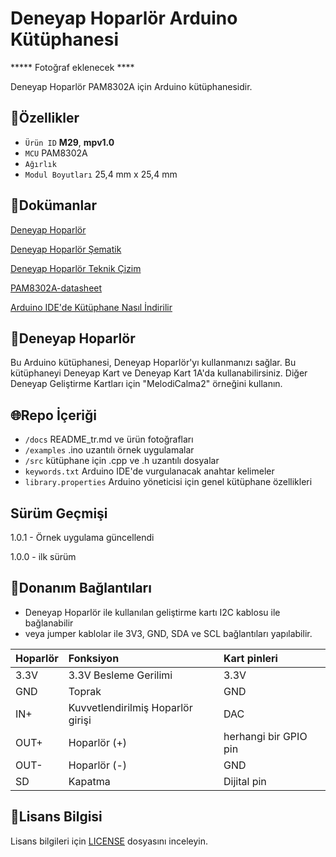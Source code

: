 # Deneyap Hoparlör Arduino Kütüphanesi

***** Fotoğraf eklenecek ****

Deneyap Hoparlör PAM8302A için Arduino kütüphanesidir.

## :mag_right:Özellikler 
- `Ürün ID` **M29**, **mpv1.0**
- `MCU` PAM8302A
- `Ağırlık`
- `Modul Boyutları` 25,4 mm x 25,4 mm

## :closed_book:Dokümanlar
[Deneyap Hoparlör](https://docs.deneyapkart.org/tr/content/contentDetail/deneyap-module-deneyap-speaker-m29)

[Deneyap Hoparlör Şematik](https://cdn.deneyapkart.org/media/upload/userFormUpload/jK7N10tjlSvpvxTOBJTOzDI4mnhFc8Gt.pdf)

[Deneyap Hoparlör Teknik Çizim](https://cdn.deneyapkart.org/media/upload/userFormUpload/oOS8e2k6AIGAZUH9mr5JS5CZf0Xf8JM1.pdf)

[PAM8302A-datasheet](https://www.diodes.com/assets/Datasheets/PAM8302A.pdf)

[Arduino IDE'de Kütüphane Nasıl İndirilir](https://docs.arduino.cc/software/ide-v1/tutorials/installing-libraries)

## :pushpin:Deneyap Hoparlör
Bu Arduino kütüphanesi, Deneyap Hoparlör'yı kullanmanızı sağlar. Bu kütüphaneyi Deneyap Kart ve Deneyap Kart 1A'da kullanabilirsiniz.
Diğer Deneyap Geliştirme Kartları için "MelodiCalma2" örneğini kullanın.

## :globe_with_meridians:Repo İçeriği
- `/docs` README_tr.md ve ürün fotoğrafları
- `/examples` .ino uzantılı örnek uygulamalar
- `/src` kütüphane için .cpp ve .h uzantılı dosyalar
- `keywords.txt` Arduino IDE'de vurgulanacak anahtar kelimeler
- `library.properties` Arduino yöneticisi için genel kütüphane özellikleri

## Sürüm Geçmişi
1.0.1 - Örnek uygulama güncellendi

1.0.0 - ilk sürüm

## :rocket:Donanım Bağlantıları
- Deneyap Hoparlör ile kullanılan geliştirme kartı I2C kablosu ile bağlanabilir
- veya jumper kablolar ile 3V3, GND, SDA ve SCL bağlantıları yapılabilir. 

|Hoparlör| Fonksiyon| Kart pinleri |
| :---     | :---   |   :---  |
|3.3V |3.3V Besleme Gerilimi| 3.3V    |
|GND  |Toprak|GND      |
|IN+  |Kuvvetlendirilmiş Hoparlör girişi| DAC |
|OUT+ |Hoparlör (+)|herhangi bir GPIO pin|
|OUT- |Hoparlör (-)| GND |
|SD   |Kapatma|Dijital pin|

## :bookmark_tabs:Lisans Bilgisi 
Lisans bilgileri için [LICENSE](https://github.com/deneyapkart/deneyap-hoparlor-arduino-library/blob/master/LICENSE) dosyasını inceleyin.